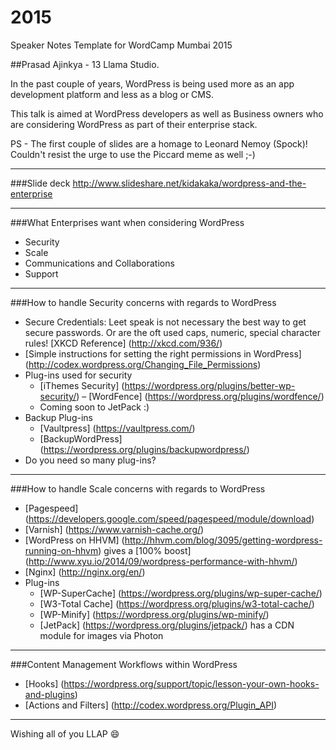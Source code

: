 # 2015
Speaker Notes Template for WordCamp Mumbai 2015

##Prasad Ajinkya - 13 Llama Studio.

In the past couple of years, WordPress is being used more as an app development platform and less as a blog or CMS. 

This talk is aimed at WordPress developers as well as Business owners who are considering WordPress as part of their enterprise stack.

PS - The first couple of slides are a homage to Leonard Nemoy (Spock)! Couldn't resist the urge to use the Piccard meme as well ;-)

------------------------------------------------------------

###Slide deck
http://www.slideshare.net/kidakaka/wordpress-and-the-enterprise

------------------------------------------------------------

###What Enterprises want when considering WordPress
- Security
- Scale
- Communications and Collaborations
- Support

------------------------------------------------------------

###How to handle Security concerns with regards to WordPress
- Secure Credentials: Leet speak is not necessary the best way to get secure passwords. Or are the oft used caps, numeric, special character rules! [XKCD Reference] (http://xkcd.com/936/)
- [Simple instructions for setting the right permissions in WordPress] (http://codex.wordpress.org/Changing_File_Permissions)
- Plug-ins used for security
  - [iThemes Security] (https://wordpress.org/plugins/better-wp-security/)
  – [WordFence] (https://wordpress.org/plugins/wordfence/)
  - Coming soon to JetPack :)
- Backup Plug-ins
  - [Vaultpress] (https://vaultpress.com/)
  - [BackupWordPress] (https://wordpress.org/plugins/backupwordpress/)
- Do you need so many plug-ins?

------------------------------------------------------------

###How to handle Scale concerns with regards to WordPress
- [Pagespeed] (https://developers.google.com/speed/pagespeed/module/download)
- [Varnish] (https://www.varnish-cache.org/)
- [WordPress on HHVM] (http://hhvm.com/blog/3095/getting-wordpress-running-on-hhvm) gives a [100% boost] (http://www.xyu.io/2014/09/wordpress-performance-with-hhvm/)
- [Nginx] (http://nginx.org/en/)
- Plug-ins
  - [WP-SuperCache] (https://wordpress.org/plugins/wp-super-cache/)
  - [W3-Total Cache] (https://wordpress.org/plugins/w3-total-cache/)
  - [WP-Minify] (https://wordpress.org/plugins/wp-minify/)
  - [JetPack] (https://wordpress.org/plugins/jetpack/) has a CDN module for images via Photon

------------------------------------------------------------

###Content Management Workflows within WordPress
- [Hooks] (https://wordpress.org/support/topic/lesson-your-own-hooks-and-plugins)
- [Actions and Filters] (http://codex.wordpress.org/Plugin_API)


------------------------------------------------------------


Wishing all of you LLAP
:smile:
